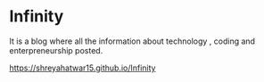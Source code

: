 # Infinity
It is a blog where all the information about technology , coding and enterpreneurship posted.

https://shreyahatwar15.github.io/Infinity
